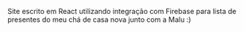 Site escrito em React utilizando integração com Firebase para lista de presentes do meu chá de casa nova junto com a Malu :)

